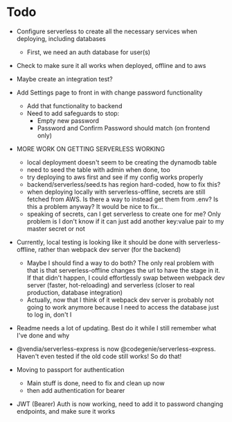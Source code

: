 # Todo

- Configure serverless to create all the necessary services when deploying, including databases
  - First, we need an auth database for user(s)
- Check to make sure it all works when deployed, offline and to aws

- Maybe create an integration test?

- Add Settings page to front in with change password functionality
  - Add that functionality to backend
  - Need to add safeguards to stop:
    - Empty new password
    - Password and Confirm Password should match (on frontend only)

- MORE WORK ON GETTING SERVERLESS WORKING
  - local deployment doesn't seem to be creating the dynamodb table
  - need to seed the table with admin when done, too
  - try deploying to aws first and see if my config works properly
  - backend/serverless/seed.ts has region hard-coded, how to fix this?
  - when deploying locally with serverless-offline, secrets are still fetched from AWS. Is there a way to instead get them from .env? Is this a problem anyway? It would be nice to fix...
  - speaking of secrets, can I get serverless to create one for me? Only problem is I don't know if it can just add another key:value pair to my master secret or not

- Currently, local testing is looking like it should be done with serverless-offline, rather than webpack dev server (for the backend)
  - Maybe I should find a way to do both? The only real problem with that is that serverless-offline changes the url to have the stage in it. If that didn't happen, I could effortlessly swap between webpack dev server (faster, hot-reloading) and serverless (closer to real production, database integration)
  - Actually, now that I think of it webpack dev server is probably not going to work anymore because I need to access the database just to log in, don't I

- Readme needs a lot of updating. Best do it while I still remember what I've done and why

- @vendia/serverless-express is now @codegenie/serverless-express. Haven't even tested if the old code still works! So do that!

- Moving to passport for authentication
  - Main stuff is done, need to fix and clean up now
  - then add authentication for bearer

- JWT (Bearer) Auth is now working, need to add it to password changing endpoints, and make sure it works